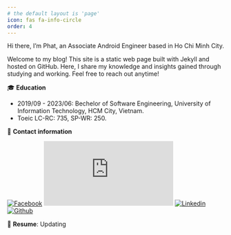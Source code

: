 ```yaml
---
# the default layout is 'page'
icon: fas fa-info-circle
order: 4
---
```


Hi there, I’m Phat, an Associate Android Engineer based in Ho Chi Minh City.

Welcome to my blog! This site is a static web page built with Jekyll and hosted on GitHub. Here, I share my knowledge and insights gained through studying and working. Feel free to reach out anytime!


🎓  **Education**
- 2019/09 - 2023/06: Bechelor of Software Engineering, University of Information Technology, HCM City, Vietnam.
- Toeic LC-RC: 735, SP-WR: 250.

📧 **Contact information**

[![Facebook](https://img.shields.io/badge/facebook-F1F1F1?style=social&logo=facebook&logoColor=%230866FF&link=https%3A%2F%2Fwww.facebook.com%2Fphatndt)](https://www.facebook.com/phatndt)
[![Gmail](https://img.shields.io/badge/gmail-F1F1F1?style=social&logo=Gmail&logoColor=%#EA4335&link=mailto:jessicalim813@gmail.com)](mailto:phatndt2109@gmail.com)
[![Linkedin](https://img.shields.io/badge/linkedin-F1F1F1?style=social&logo=linkedin&logoColor=%#0A66C2&link=https://www.linkedin.com/in/phatndt/)](https://www.linkedin.com/in/phatndt/)
[![Github](https://img.shields.io/badge/github-F1F1F1?style=social&logo=Github&logoColor=%#181717&link=https://github.com/phatndt)](https://github.com/phatndt) 

📁 **Resume**: Updating